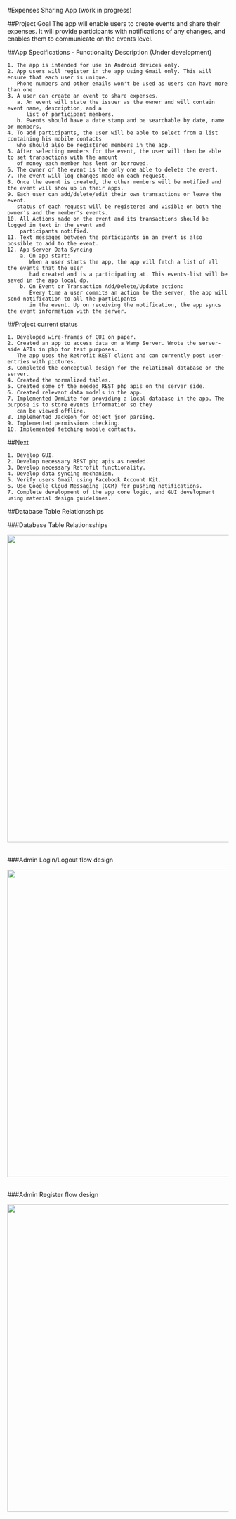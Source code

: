 #Expenses Sharing App (work in progress)

##Project Goal
The app will enable users to create events and share their expenses. It will provide participants 
with notifications of any changes, and enables them to communicate on the events level. 

##App Specifications - Functionality Description (Under development)
```
1. The app is intended for use in Android devices only. 
2. App users will register in the app using Gmail only. This will ensure that each user is unique. 
   Phone numbers and other emails won't be used as users can have more than one.
3. A user can create an event to share expenses. 
   a. An event will state the issuer as the owner and will contain event name, description, and a 
      list of participant members. 
   b. Events should have a date stamp and be searchable by date, name or members.
4. To add participants, the user will be able to select from a list containing his mobile contacts 
   who should also be registered members in the app. 
5. After selecting members for the event, the user will then be able to set transactions with the amount 
   of money each member has lent or borrowed. 
6. The owner of the event is the only one able to delete the event. 
7. The event will log changes made on each request. 
8. Once the event is created, the other members will be notified and the event will show up in their apps. 
9. Each user can add/delete/edit their own transactions or leave the event. 
   status of each request will be registered and visible on both the owner's and the member's events.  
10. All Actions made on the event and its transactions should be logged in text in the event and 
    participants notified.
11. Text messages between the participants in an event is also possible to add to the event. 
12. App-Server Data Syncing
    a. On app start: 
       When a user starts the app, the app will fetch a list of all the events that the user
       had created and is a participating at. This events-list will be saved in the app local dp. 
    b. On Event or Transaction Add/Delete/Update action:
       Every time a user commits an action to the server, the app will send notification to all the participants
       in the event. Up on receiving the notification, the app syncs the event information with the server.     
```

##Project current status
```
1. Developed wire-frames of GUI on paper.
2. Created an app to access data on a Wamp Server. Wrote the server-side APIs in php for test purposes. 
   The app uses the Retrofit REST client and can currently post user-entries with pictures. 
3. Completed the conceptual design for the relational database on the server.
4. Created the normalized tables.
5. Created some of the needed REST php apis on the server side.
6. Created relevant data models in the app.
7. Implemented OrmLite for providing a local database in the app. The purpose is to store events information so they 
   can be viewed offline.
8. Implemented Jackson for object json parsing. 
9. Implemented permissions checking.
10. Implemented fetching mobile contacts. 
```

##Next
```
1. Develop GUI.
2. Develop necessary REST php apis as needed.
3. Develop necessary Retrofit functionality.
4. Develop data syncing mechanism.
5. Verify users Gmail using Facebook Account Kit.
6. Use Google Cloud Messaging (GCM) for pushing notifications.
7. Complete development of the app core logic, and GUI development using material design guidelines.
```

##Database Table Relationsships 

###Database Table Relationsships 

<img src="https://github.com/Jagerfield/Expenses-Sharing-App/blob/master/msc/Expenses%20Sharing%20DB.PNG" width="700"/> &#160;

###Admin Login/Logout flow design

<img src="https://github.com/Jagerfield/Expenses-Sharing-App/blob/master/msc/Diagrams/Admin%20login_logout%20flow.png" width="700"/> &#160;

###Admin Register flow design

<img src="https://github.com/Jagerfield/Expenses-Sharing-App/blob/master/msc/Diagrams/Admin%20Register%20flow.png" width="700"/> &#160;

